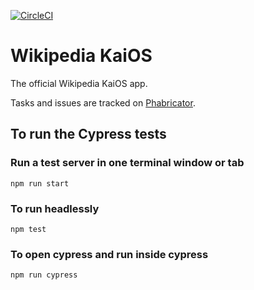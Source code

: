 [![CircleCI](https://circleci.com/gh/wikimedia/wikipedia-kaios/tree/master.svg?style=svg)](https://circleci.com/gh/wikimedia/wikipedia-kaios/tree/master)

# Wikipedia KaiOS 

The official Wikipedia KaiOS app.

Tasks and issues are tracked on [Phabricator](https://phabricator.wikimedia.org/project/profile/4305/).

## To run the Cypress tests
### Run a test server in one terminal window or tab
`npm run start`
### To run headlessly
`npm test`
### To open cypress and run inside cypress
`npm run cypress`
